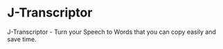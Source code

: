 # J-Transcriptor
J-Transcriptor - Turn your Speech to Words that you can copy easily and save time. 
